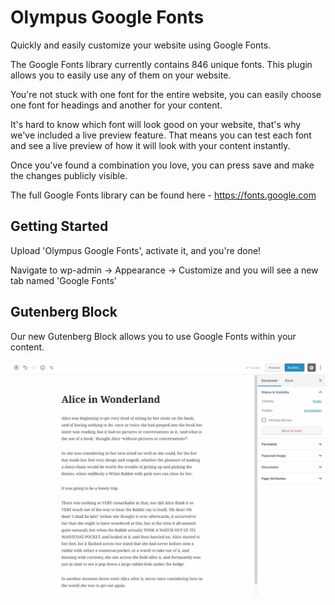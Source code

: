 Olympus Google Fonts
===

Quickly and easily customize your website using Google Fonts.

The Google Fonts library currently contains 846 unique fonts. This plugin allows you to easily use any of them on your website.

You're not stuck with one font for the entire website, you can easily choose one font for headings and another for your content.

It's hard to know which font will look good on your website, that's why we've included a live preview feature. That means you can test each font and see a live preview of how it will look with your content instantly.

Once you've found a combination you love, you can press save and make the changes publicly visible.

The full Google Fonts library can be found here - https://fonts.google.com

Getting Started
---------------

Upload 'Olympus Google Fonts', activate it, and you're done!

Navigate to wp-admin -> Appearance -> Customize and you will see a new tab named 'Google Fonts'

Gutenberg Block
---------------

Our new Gutenberg Block allows you to use Google Fonts within your content.

![](google-fonts-block-gutenberg.gif)
